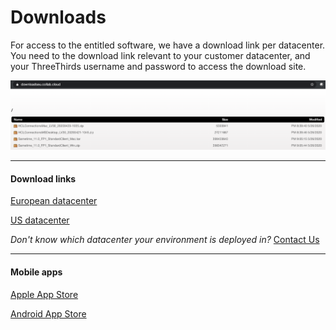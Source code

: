 # Downloads
For access to the entitled software, we have a download link per datacenter.
You need to the download link relevant to your customer datacenter, and your ThreeThirds username and password to access the download site.

<img src="/assets/images/screen-shots/help/downloads-eu.png" alt="Verse Status" />

---

#### Download links
[European datacenter](https://downloadseu.collab.cloud)

[US datacenter](https://downloadsus.collab.cloud)

*Don't know which datacenter your environment is deployed in?* [Contact Us](mailto:support@collab.cloud)

---

#### Mobile apps

[Apple App Store](https://apps.apple.com/us/app/hcl-connections/id450533489)

[Android App Store](https://play.google.com/store/apps/details?id=com.ibm.lotus.connections.mobile&hl=en)
